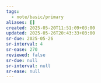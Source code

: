 ```yaml
---
tags:
  - note/basic/primary
aliases: []
created: 2025-05-20T11:51:09+03:00
updated: 2025-05-26T20:43:33+03:00
sr-due: 2025-05-26
sr-interval: 4
sr-ease: 270
reviewed: false
sr-due: null
sr-interval: null
sr-ease: null
---
```

